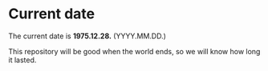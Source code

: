 # Current date

The current date is **1975.12.28.** (YYYY.MM.DD.)

This repository will be good when the world ends, so we will know how long it lasted.